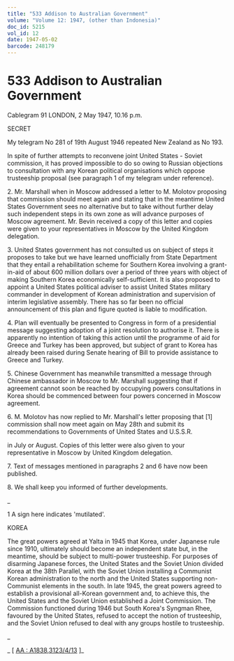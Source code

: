 ```yaml
---
title: "533 Addison to Australian Government"
volume: "Volume 12: 1947, (other than Indonesia)"
doc_id: 5215
vol_id: 12
date: 1947-05-02
barcode: 248179
---
```


# 533 Addison to Australian Government

Cablegram 91 LONDON, 2 May 1947, 10.16 p.m.

SECRET

My telegram No 281 of 19th August 1946 repeated New Zealand as No 193.

In spite of further attempts to reconvene joint United States - Soviet commission, it has proved impossible to do so owing to Russian objections to consultation with any Korean political organisations which oppose trusteeship proposal (see paragraph 1 of my telegram under reference).

2\. Mr. Marshall when in Moscow addressed a letter to M. Molotov proposing that commission should meet again and stating that in the meantime United States Government sees no alternative but to take without further delay such independent steps in its own zone as will advance purposes of Moscow agreement. Mr. Bevin received a copy of this letter and copies were given to your representatives in Moscow by the United Kingdom delegation.

3\. United States government has not consulted us on subject of steps it proposes to take but we have learned unofficially from State Department that they entail a rehabilitation scheme for Southern Korea involving a grant-in-aid of about 600 million dollars over a period of three years with object of making Southern Korea economically self-sufficient. It is also proposed to appoint a United States political adviser to assist United States military commander in development of Korean administration and supervision of interim legislative assembly. There has so far been no official announcement of this plan and figure quoted is liable to modification.

4\. Plan will eventually be presented to Congress in form of a presidential message suggesting adoption of a joint resolution to authorise it. There is apparently no intention of taking this action until the programme of aid for Greece and Turkey has been approved, but subject of grant to Korea has already been raised during Senate hearing of Bill to provide assistance to Greece and Turkey.

5\. Chinese Government has meanwhile transmitted a message through Chinese ambassador in Moscow to Mr. Marshall suggesting that if agreement cannot soon be reached by occupying powers consultations in Korea should be commenced between four powers concerned in Moscow agreement.

6\. M. Molotov has now replied to Mr. Marshall's letter proposing that [1] commission shall now meet again on May 28th and submit its recommendations to Governments of United States and U.S.S.R.

in July or August. Copies of this letter were also given to your representative in Moscow by United Kingdom delegation.

7\. Text of messages mentioned in paragraphs 2 and 6 have now been published.

8\. We shall keep you informed of further developments.

_

1 A sign here indicates 'mutilated'.

KOREA

The great powers agreed at Yalta in 1945 that Korea, under Japanese rule since 1910, ultimately should become an independent state but, in the meantime, should be subject to multi-power trusteeship. For purposes of disarming Japanese forces, the United States and the Soviet Union divided Korea at the 38th Parallel, with the Soviet Union installing a Communist Korean administration to the north and the United States supporting non-Communist elements in the south. In late 1945, the great powers agreed to establish a provisional all-Korean government and, to achieve this, the United States and the Soviet Union established a Joint Commission. The Commission functioned during 1946 but South Korea's Syngman Rhee, favoured by the United States, refused to accept the notion of trusteeship, and the Soviet Union refused to deal with any groups hostile to trusteeship.

_

_ [ [AA : A1838,3123/4/13](http://www.naa.gov.au/cgi-bin/Search?O=I&Number=248179) ]_
